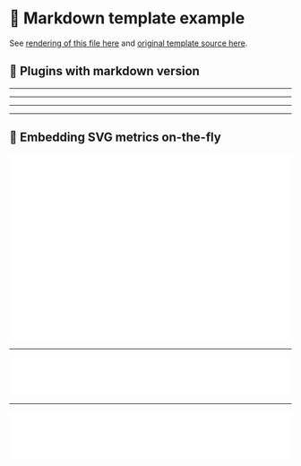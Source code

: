 # 📒 Markdown template example

See [rendering of this file here](https://github.com/lowlighter/metrics/blob/examples/metrics.markdown.full.md) and [original template source here](https://github.com/lowlighter/metrics/blob/master/source/templates/markdown/example.md).

## 🧩 Plugins with markdown version



___



___



___



___



## 🎈 Embedding SVG metrics on-the-fly

<img src="https://github.com/code-with-von/code-with-von/blob/main/.cache/example-isocalendar.svg">

___

<img src="https://github.com/code-with-von/code-with-von/blob/main/.cache/example-languages-pdf.svg">

___

<img src="https://github.com/code-with-von/code-with-von/blob/main/.cache/example-base-pdf.svg">